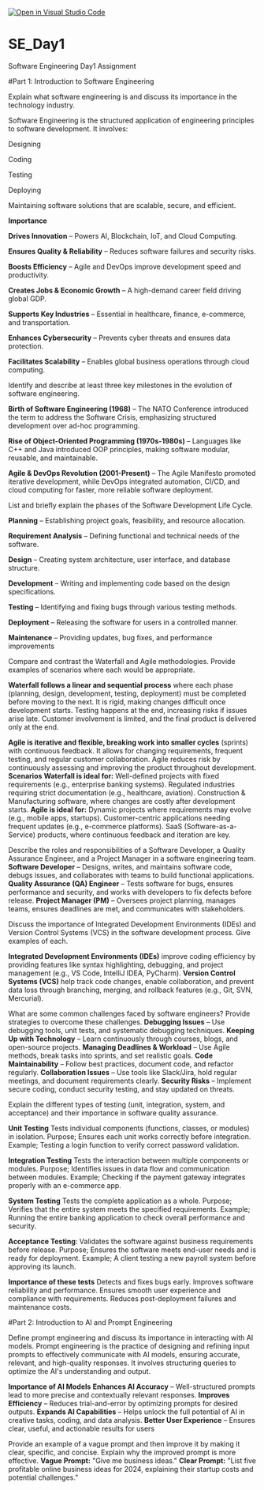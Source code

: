 [![Open in Visual Studio Code](https://classroom.github.com/assets/open-in-vscode-2e0aaae1b6195c2367325f4f02e2d04e9abb55f0b24a779b69b11b9e10269abc.svg)](https://classroom.github.com/online_ide?assignment_repo_id=18432592&assignment_repo_type=AssignmentRepo)
# SE_Day1
Software Engineering Day1 Assignment

#Part 1: Introduction to Software Engineering

Explain what software engineering is and discuss its importance in the technology industry.

Software Engineering is the structured application of engineering principles to software development. It involves:

Designing

Coding

Testing

Deploying

Maintaining software solutions that are scalable, secure, and efficient.

**Importance**

**Drives Innovation** – Powers AI, Blockchain, IoT, and Cloud Computing.

**Ensures Quality & Reliability** – Reduces software failures and security risks.

**Boosts Efficiency** – Agile and DevOps improve development speed and productivity.

**Creates Jobs & Economic Growth** – A high-demand career field driving global GDP.

**Supports Key Industries** – Essential in healthcare, finance, e-commerce, and transportation.

**Enhances Cybersecurity** – Prevents cyber threats and ensures data protection.

**Facilitates Scalability** – Enables global business operations through cloud computing.


Identify and describe at least three key milestones in the evolution of software engineering.

**Birth of Software Engineering (1968)** – The NATO Conference introduced the term to address the Software Crisis, emphasizing structured development over ad-hoc programming.

**Rise of Object-Oriented Programming (1970s-1980s)** – Languages like C++ and Java introduced OOP principles, making software modular, reusable, and maintainable.

**Agile & DevOps Revolution (2001-Present)** – The Agile Manifesto promoted iterative development, while DevOps integrated automation, CI/CD, and cloud computing for faster, more reliable software deployment.

List and briefly explain the phases of the Software Development Life Cycle.

**Planning** – Establishing project goals, feasibility, and resource allocation.

**Requirement Analysis** – Defining functional and technical needs of the software.

**Design** – Creating system architecture, user interface, and database structure.

**Development** – Writing and implementing code based on the design specifications.

**Testing** – Identifying and fixing bugs through various testing methods.

**Deployment** – Releasing the software for users in a controlled manner.

**Maintenance** – Providing updates, bug fixes, and performance improvements

Compare and contrast the Waterfall and Agile methodologies. Provide examples of scenarios where each would be appropriate.

**Waterfall follows a linear and sequential process** where each phase (planning, design, development, testing, deployment) must be completed before moving to the next. It is rigid, making changes difficult once development starts. Testing happens at the end, increasing risks if issues arise late. Customer involvement is limited, and the final product is delivered only at the end.

**Agile is iterative and flexible, breaking work into smaller cycles** (sprints) with continuous feedback. It allows for changing requirements, frequent testing, and regular customer collaboration. Agile reduces risk by continuously assessing and improving the product throughout development.
                                    **Scenarios**
**Waterfall is ideal for:** Well-defined projects with fixed requirements (e.g., enterprise banking systems). Regulated industries requiring strict documentation (e.g., healthcare, aviation). Construction & Manufacturing software, where changes are costly after development starts.
**Agile is ideal for:** Dynamic projects where requirements may evolve (e.g., mobile apps, startups). Customer-centric applications needing frequent updates (e.g., e-commerce platforms). SaaS (Software-as-a-Service) products, where continuous feedback and iteration are key.

Describe the roles and responsibilities of a Software Developer, a Quality Assurance Engineer, and a Project Manager in a software engineering team.
**Software Developer** – Designs, writes, and maintains software code, debugs issues, and collaborates with teams to build functional applications.
**Quality Assurance (QA) Engineer** – Tests software for bugs, ensures performance and security, and works with developers to fix defects before release.
**Project Manager (PM)** – Oversees project planning, manages teams, ensures deadlines are met, and communicates with stakeholders.

Discuss the importance of Integrated Development Environments (IDEs) and Version Control Systems (VCS) in the software development process. Give examples of each.

**Integrated Development Environments (IDEs)** improve coding efficiency by providing features like syntax highlighting, debugging, and project management (e.g., VS Code, IntelliJ IDEA, PyCharm).
**Version Control Systems (VCS)** help track code changes, enable collaboration, and prevent data loss through branching, merging, and rollback features (e.g., Git, SVN, Mercurial).

What are some common challenges faced by software engineers? Provide strategies to overcome these challenges.
**Debugging Issues** – Use debugging tools, unit tests, and systematic debugging techniques.
**Keeping Up with Technology** – Learn continuously through courses, blogs, and open-source projects.
**Managing Deadlines & Workload** – Use Agile methods, break tasks into sprints, and set realistic goals.
**Code Maintainability** – Follow best practices, document code, and refactor regularly.
**Collaboration Issues** – Use tools like Slack/Jira, hold regular meetings, and document requirements clearly.
**Security Risks** – Implement secure coding, conduct security testing, and stay updated on threats.

Explain the different types of testing (unit, integration, system, and acceptance) and their importance in software quality assurance.

**Unit Testing** Tests individual components (functions, classes, or modules) in isolation. Purpose; Ensures each unit works correctly before integration. Example; Testing a login function to verify correct password validation.

**Integration Testing** Tests the interaction between multiple components or modules. Purpose; Identifies issues in data flow and communication between modules. Example; Checking if the payment gateway integrates properly with an e-commerce app.

**System Testing** Tests the complete application as a whole. Purpose; Verifies that the entire system meets the specified requirements. Example; Running the entire banking application to check overall performance and security.

**Acceptance Testing**: Validates the software against business requirements before release. Purpose; Ensures the software meets end-user needs and is ready for deployment.
Example; A client testing a new payroll system before approving its launch.

**Importance of these tests**
Detects and fixes bugs early.
Improves software reliability and performance.
Ensures smooth user experience and compliance with requirements.
Reduces post-deployment failures and maintenance costs.

#Part 2: Introduction to AI and Prompt Engineering


Define prompt engineering and discuss its importance in interacting with AI models.
  Prompt engineering is the practice of designing and refining input prompts to effectively communicate with AI models, ensuring accurate, relevant, and high-quality responses. It involves structuring queries to optimize the AI's understanding and output.

  **Importance of AI Models**
**Enhances AI Accuracy** – Well-structured prompts lead to more precise and contextually relevant responses.
**Improves Efficiency** – Reduces trial-and-error by optimizing prompts for desired outputs.
**Expands AI Capabilities** – Helps unlock the full potential of AI in creative tasks, coding, and data analysis.
**Better User Experience** – Ensures clear, useful, and actionable results for users


Provide an example of a vague prompt and then improve it by making it clear, specific, and concise. Explain why the improved prompt is more effective.
**Vague Prompt:** "Give me business ideas."
**Clear Prompt:** "List five profitable online business ideas for 2024, explaining their startup costs and potential challenges."
